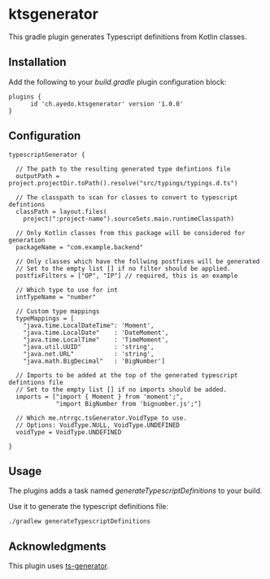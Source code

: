 # ktsgenerator

This gradle plugin generates Typescript definitions from Kotlin classes.

## Installation

Add the following to your *build.gradle* plugin configuration block:

    plugins {
          id 'ch.ayedo.ktsgenerator' version '1.0.0'
    }
    
## Configuration

    typescriptGenerator {
    
      // The path to the resulting generated type defintions file
      outputPath = project.projectDir.toPath().resolve("src/typings/typings.d.ts")
    
      // The classpath to scan for classes to convert to typescript defintions
      classPath = layout.files(
        project(":project-name").sourceSets.main.runtimeClasspath)
        
      // Only Kotlin classes from this package will be considered for generation
      packageName = "com.example.backend"

      // Only classes which have the follwing postfixes will be generated
      // Set to the empty list [] if no filter should be applied.
      postfixFilters = ["OP", "IP"] // required, this is an example

      // Which type to use for int
      intTypeName = "number"
    
      // Custom type mappings
      typeMappings = [
        "java.time.LocalDateTime": 'Moment',
        "java.time.LocalDate"    : 'DateMoment',
        "java.time.LocalTime"    : 'TimeMoment',
        "java.util.UUID"         : 'string',
        "java.net.URL"           : 'string',
        "java.math.BigDecimal"   : 'BigNumber']
      
      // Imports to be added at the top of the generated typescript defintions file
      // Set to the empty list [] if no imports should be added.
      imports = ["import { Moment } from 'moment';",
                 "import BigNumber from 'bignumber.js';"]
    
      // Which me.ntrrgc.tsGenerator.VoidType to use.
      // Options: VoidType.NULL, VoidType.UNDEFINED
      voidType = VoidType.UNDEFINED
    
    }
    
## Usage

The plugins adds a task named *generateTypescriptDefinitions* to your build.

Use it to generate the typescript definitions file:

    ./gradlew generateTypescriptDefinitions
    
## Acknowledgments

This plugin uses [ts-generator](https://github.com/ntrrgc/ts-generator).

